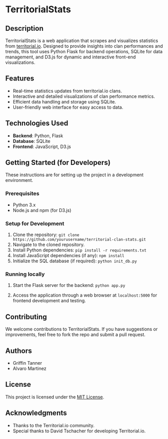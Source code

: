 # TerritorialStats

## Description
TerritorialStats is a web application that scrapes and visualizes statistics from [territorial.io](https://territorial.io). Designed to provide insights into clan performances and trends, this tool uses Python Flask for backend operations, SQLite for data management, and D3.js for dynamic and interactive front-end visualizations.

## Features
- Real-time statistics updates from territorial.io clans.
- Interactive and detailed visualizations of clan performance metrics.
- Efficient data handling and storage using SQLite.
- User-friendly web interface for easy access to data.

## Technologies Used
- **Backend**: Python, Flask
- **Database**: SQLite
- **Frontend**: JavaScript, D3.js

## Getting Started (for Developers)
These instructions are for setting up the project in a development environment.

### Prerequisites
- Python 3.x
- Node.js and npm (for D3.js)

### Setup for Development
1. Clone the repository:
  ```git clone https://github.com/yourusername/territorial-clan-stats.git```
2. Navigate to the cloned repository.
3. Install Python dependencies:
  ```pip install -r requirements.txt```
4. Install JavaScript dependencies (if any):
  ```npm install```
5. Initialize the SQL database (if required):
  ```python init_db.py```

### Running locally
1. Start the Flask server for the backend:
  ```python app.py```

2. Access the application through a web browser at `localhost:5000` for frontend development and testing.

## Contributing
We welcome contributions to TerritorialStats. If you have suggestions or improvements, feel free to fork the repo and submit a pull request.

## Authors
- Griffin Tanner
- Alvaro Martinez

## License
This project is licensed under the [MIT License](LICENSE.md).

## Acknowledgments
- Thanks to the Territorial.io community.
- Special thanks to David Tschacher for developing Territorial.io.


